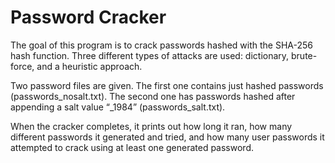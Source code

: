 # Password Cracker
The goal of this program is to crack passwords hashed with the SHA-256 hash function. Three different types of attacks are used: dictionary, brute-force, and a heuristic approach. 

Two password files are given. The first one contains just hashed passwords (passwords_nosalt.txt). The second one has passwords hashed after appending a salt value “_1984” (passwords_salt.txt).

When the cracker completes, it prints out how long it ran, how many different passwords it generated and tried, and how many user passwords it attempted to crack using at least one generated password.
         
